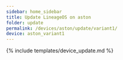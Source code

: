 ```yaml
---
sidebar: home_sidebar
title: Update LineageOS on aston
folder: update
permalink: /devices/aston/update/variant1/
device: aston_variant1
---
```

{% include templates/device_update.md %}
